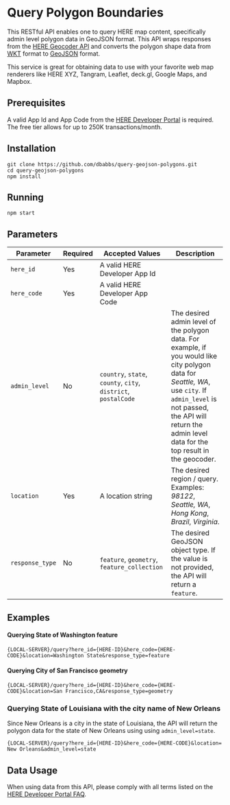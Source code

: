 # Query Polygon Boundaries

This RESTful API enables one to query HERE map content, specifically admin level polygon data in GeoJSON format. This API wraps responses from the [HERE Geocoder API](https://developer.here.com/documentation/geocoder/topics/quick-start-geocode.html) and converts the polygon shape data from [WKT](https://en.wikipedia.org/wiki/Well-known_text) format to [GeoJSON](https://en.wikipedia.org/wiki/GeoJSON) format.

This service is great for obtaining data to use with your favorite web map renderers like HERE XYZ, Tangram, Leaflet, deck.gl, Google Maps, and Mapbox.

## Prerequisites
A valid App Id and App Code from the [HERE Developer Portal](https://developer.here.com/) is required. The free tier allows for up to 250K transactions/month.

## Installation

    git clone https://github.com/dbabbs/query-geojson-polygons.git
    cd query-geojson-polygons
    npm install

## Running

    npm start

## Parameters

| Parameter | Required | Accepted Values | Description |
|---|---|---|---|
| `here_id` | Yes | A valid HERE Developer App Id | |
| `here_code` | Yes | A valid HERE Developer App Code | |
| `admin_level` | No | `country`, `state`, `county`, `city`, `district`, `postalCode` | The desired admin level of the polygon data. For example, if you would like city polygon data for _Seattle, WA_, use `city`. If `admin_level` is not passed, the API will return the admin level data for the top result in the geocoder. |
| `location` | Yes | A location string | The desired region / query. Examples: *98122*, *Seattle, WA*, *Hong Kong*, *Brazil*, *Virginia*. |
| `response_type` | No | `feature`, `geometry`, `feature_collection` | The desired GeoJSON object type. If the value is not provided, the API will return a `feature`. |

## Examples

#### Querying State of Washington feature
```
{LOCAL-SERVER}/query?here_id={HERE-ID}&here_code={HERE-CODE}&location=Washington State&response_type=feature
```
#### Querying City of San Francisco geometry
```
{LOCAL-SERVER}/query?here_id={HERE-ID}&here_code={HERE-CODE}&location=San Francisco,CA&response_type=geometry
```

### Querying State of Louisiana with the city name of New Orleans

Since New Orleans is a city in the state of Louisiana, the API will return the polygon data for the state of New Orleans using using `admin_level=state`.
```
{LOCAL-SERVER}/query?here_id={HERE-ID}&here_code={HERE-CODE}&location= New Orleans&admin_level=state
```

## Data Usage

When using data from this API, please comply with all terms listed on the [HERE Developer Portal FAQ](https://developer.here.com/faqs#licensing-terms).
